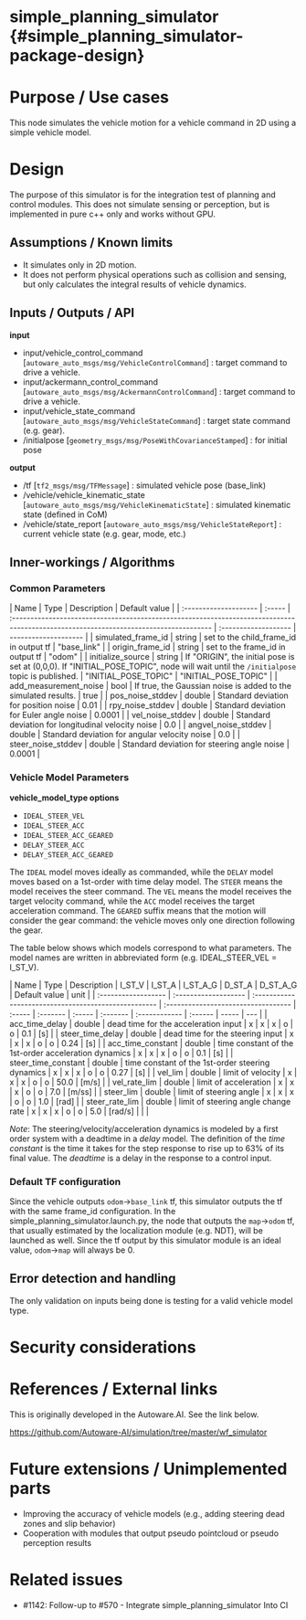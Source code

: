 # simple_planning_simulator {#simple_planning_simulator-package-design}

# Purpose / Use cases

This node simulates the vehicle motion for a vehicle command in 2D using a simple vehicle model.

# Design

The purpose of this simulator is for the integration test of planning and control modules. This does not simulate sensing or perception, but is implemented in pure c++ only and works without GPU.

## Assumptions / Known limits

- It simulates only in 2D motion.
- It does not perform physical operations such as collision and sensing, but only calculates the integral results of vehicle dynamics.

## Inputs / Outputs / API

**input**

- input/vehicle_control_command [`autoware_auto_msgs/msg/VehicleControlCommand`] : target command to drive a vehicle.
- input/ackermann_control_command [`autoware_auto_msgs/msg/AckermannControlCommand`] : target command to drive a vehicle.
- input/vehicle_state_command [`autoware_auto_msgs/msg/VehicleStateCommand`] : target state command (e.g. gear).
- /initialpose [`geometry_msgs/msg/PoseWithCovarianceStamped`] : for initial pose

**output**

- /tf [`tf2_msgs/msg/TFMessage`] : simulated vehicle pose (base_link)
- /vehicle/vehicle_kinematic_state [`autoware_auto_msgs/msg/VehicleKinematicState`] : simulated kinematic state (defined in CoM)
- /vehicle/state_report [`autoware_auto_msgs/msg/VehicleStateReport`] : current vehicle state (e.g. gear, mode, etc.)

## Inner-workings / Algorithms

### Common Parameters

| Name                  | Type   | Description                                                                                                                           | Default value        |
| :-------------------- | :----- | :------------------------------------------------------------------------------------------------------------------------------------ | :------------------- | -------------------- |
| simulated_frame_id    | string | set to the child_frame_id in output tf                                                                                                | "base_link"          |
| origin_frame_id       | string | set to the frame_id in output tf                                                                                                      | "odom"               |
| initialize_source     | string | If "ORIGIN", the initial pose is set at (0,0,0). If "INITIAL_POSE_TOPIC", node will wait until the `/initialpose` topic is published. | "INITIAL_POSE_TOPIC" | "INITIAL_POSE_TOPIC" |
| add_measurement_noise | bool   | If true, the Gaussian noise is added to the simulated results.                                                                        | true                 |
| pos_noise_stddev      | double | Standard deviation for position noise                                                                                                 | 0.01                 |
| rpy_noise_stddev      | double | Standard deviation for Euler angle noise                                                                                              | 0.0001               |
| vel_noise_stddev      | double | Standard deviation for longitudinal velocity noise                                                                                    | 0.0                  |
| angvel_noise_stddev   | double | Standard deviation for angular velocity noise                                                                                         | 0.0                  |
| steer_noise_stddev    | double | Standard deviation for steering angle noise                                                                                           | 0.0001               |

### Vehicle Model Parameters

**vehicle_model_type options**

- `IDEAL_STEER_VEL`
- `IDEAL_STEER_ACC`
- `IDEAL_STEER_ACC_GEARED`
- `DELAY_STEER_ACC`
- `DELAY_STEER_ACC_GEARED`

The `IDEAL` model moves ideally as commanded, while the `DELAY` model moves based on a 1st-order with time delay model. The `STEER` means the model receives the steer command. The `VEL` means the model receives the target velocity command, while the `ACC` model receives the target acceleration command. The `GEARED` suffix means that the motion will consider the gear command: the vehicle moves only one direction following the gear.

The table below shows which models correspond to what parameters. The model names are written in abbreviated form (e.g. IDEAL_STEER_VEL = I_ST_V).

| Name                | Type                 | Description                                          | I_ST_V                              | I_ST_A | I_ST_A_G | D_ST_A | D_ST_A_G | Default value | unit    |
| :------------------ | :------------------- | :--------------------------------------------------- | :---------------------------------- | :----- | :------- | :----- | :------- | :------------ | :------ | ----- | --- |
| acc_time_delay      | double               | dead time for the acceleration input                 | x                                   | x      | x        | o      | o        | 0.1           | [s]     |
| steer_time_delay    | double               | dead time for the steering input                     | x                                   | x      | x        | o      | o        | 0.24          | [s]     |
| acc_time_constant   | double               | time constant of the 1st-order acceleration dynamics | x                                   | x      | x        | o      | o        | 0.1           | [s]     |
| steer_time_constant | double               | time constant of the 1st-order steering dynamics     | x                                   | x      | x        | o      | o        | 0.27          | [s]     |
| vel_lim             | double               | limit of velocity                                    | x                                   | x      | x        | o      | o        | 50.0          | [m/s]   |
| vel_rate_lim        | double               | limit of acceleration                                | x                                   | x      | x        | o      | o        | 7.0           | [m/ss]  |
| steer_lim           | double               | limit of steering angle                              | x                                   | x      | x        | o      | o        | 1.0           | [rad]   |
| steer_rate_lim      | double               | limit of steering angle change rate                  | x                                   | x      | x        | o      | o        | 5.0           | [rad/s] |
| <!--                | deadzone_delta_steer | double                                               | dead zone for the steering dynamics | x      | x        | x      | o        | o             | 0.0     | [rad] | --> |

_Note_: The steering/velocity/acceleration dynamics is modeled by a first order system with a deadtime in a _delay_ model. The definition of the _time constant_ is the time it takes for the step response to rise up to 63% of its final value. The _deadtime_ is a delay in the response to a control input.

### Default TF configuration

Since the vehicle outputs `odom`->`base_link` tf, this simulator outputs the tf with the same frame_id configuration.
In the simple_planning_simulator.launch.py, the node that outputs the `map`->`odom` tf, that usually estimated by the localization module (e.g. NDT), will be launched as well. Since the tf output by this simulator module is an ideal value, `odom`->`map` will always be 0.

## Error detection and handling

The only validation on inputs being done is testing for a valid vehicle model type.

# Security considerations

<!-- Required -->
<!-- Things to consider:
- Spoofing (How do you check for and handle fake input?)
- Tampering (How do you check for and handle tampered input?)
- Repudiation (How are you affected by the actions of external actors?).
- Information Disclosure (Can data leak?).
- Denial of Service (How do you handle spamming?).
- Elevation of Privilege (Do you need to change permission levels during execution?) -->

# References / External links

This is originally developed in the Autoware.AI. See the link below.

<https://github.com/Autoware-AI/simulation/tree/master/wf_simulator>

# Future extensions / Unimplemented parts

- Improving the accuracy of vehicle models (e.g., adding steering dead zones and slip behavior)
- Cooperation with modules that output pseudo pointcloud or pseudo perception results

# Related issues

- #1142: Follow-up to #570 - Integrate simple_planning_simulator Into CI
